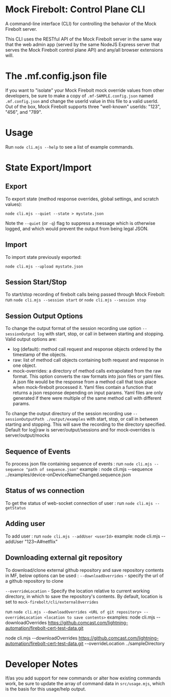 Mock Firebolt: Control Plane CLI
================================

A command-line interface (CLI) for controlling the behavior of the Mock Firebolt server.

This CLI uses the RESTful API of the Mock Firebolt server in the same way that the web admin app (served by the same NodeJS Express server that serves the Mock Firebolt control plane API) and any/all browser extensions will.

# The .mf.config.json file

If you want to "isolate" your Mock Firebolt mock override values from other developers, be sure to make a copy of `.mf-SAMPLE.config.json`
named `.mf.config.json` and change the userId value in this file to a valid userId. Out of the box, Mock Firebolt supports three "well-known"
userIds: "123", "456", and "789".

# Usage

Run `node cli.mjs --help` to see a list of example commands.

# State Export/Import

## Export

To export state (method response overrides, global settings, and scratch values):

```
node cli.mjs --quiet --state > mystate.json
```

Note the `--quiet` (or `-q`) flag to suppress a message which is otherwise logged, and which would prevent the output from being legal JSON.

## Import

To import state previously exported:

```
node cli.mjs --upload mystate.json
```

## Session Start/Stop

To start/stop recording of firebolt calls being passed through Mock Firebolt:
run `node cli.mjs --session start` or `node cli.mjs --session stop`

## Session Output Options

To change the output format of the session recording use option
`--sessionOutput log` 
with start, stop, or call in between starting and stopping.
Valid output options are:
- log (default): method call request and response objects ordered by the timestamp of the objects.
- raw: list of method call objects containing both request and response in one object.
- mock-overrides: a directory of method calls extrapolated from the raw format. This option converts the raw formats into json files or yaml files. A json file would be the response from a method call that took place when mock-firebolt processed it. Yaml files contain a function that returns a json response depending on input params. Yaml files are only generated if there were multiple of the same method call with different params. 

To change the output directory of the session recording use 
`--sessionOutputPath ./output/examples`
with start, stop, or call in between starting and stopping.
This will save the recording to the directory specified. Default for log|raw is server/output/sessions and for mock-overrides is server/output/mocks

## Sequence of Events

To process json file containing sequence of events :
run `node cli.mjs --sequence "path of sequence.json"`
example : node cli.mjs --sequence ../examples/device-onDeviceNameChanged.sequence.json

## Status of ws connection

To get the status of web-socket connection of user :
run `node cli.mjs --getStatus`

## Adding user

To add user :
run `node cli.mjs --addUser <userId>`
example: node cli.mjs --addUser "123~A#netflix"

## Downloading external git repository

To download/clone external github repository and save repository contents in MF, below options can be used :
`--downloadOverrides` - specify the url of a github repository to clone

`--overrideLocation` - Specify the location relative to current working directory, in which to save the repository's contents. By default, location is set to `mock-firebolt/cli/externalOverrides`

run `node cli.mjs --downloadOverrides <URL of git repository> --overrideLocation <location to save contents>`
examples: 
node cli.mjs --downloadOverrides https://github.comcast.com/lightning-automation/firebolt-cert-test-data.git

node cli.mjs --downloadOverrides https://github.comcast.com/lightning-automation/firebolt-cert-test-data.git --overrideLocation ../sampleDirectory

# Developer Notes

If/as you add support for new commands or alter how existing commands work, be sure to update the array of command data in `src/usage.mjs`, which is the basis for this usage/help output.
